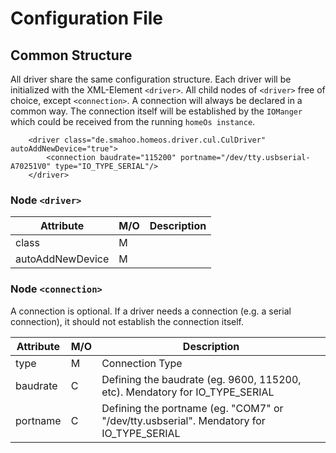 # Configuration File


## Common Structure

All driver share the same configuration structure. Each driver will be initialized with the XML-Element ```<driver>```. All child
nodes of ```<driver>``` free of choice, except ```<connection>```. A connection will always be declared in a common way.
The connection itself will be established by the ```IOManger``` which could be received from the running ```homeOs instance```. 

        <driver class="de.smahoo.homeos.driver.cul.CulDriver" autoAddNewDevice="true">
            <connection baudrate="115200" portname="/dev/tty.usbserial-A70251V0" type="IO_TYPE_SERIAL"/>            
        </driver>
        
        
### Node ```<driver>```        
        
| Attribute         |M/O | Description  | 
|-------------------|--- |---           |
| class             |  M |              | 
| autoAddNewDevice  |  M |              |


### Node ```<connection>```

A connection is optional. If a driver needs a connection (e.g. a serial connection), it should not establish the connection
itself. 

| Attribute         |M/O | Description  | 
|-------------------|--- |---           |
| type              | M  | Connection Type| 
| baudrate          | C  | Defining the baudrate (eg. 9600, 115200, etc). Mendatory for IO_TYPE_SERIAL |
| portname          | C  | Defining the portname (eg. "COM7" or "/dev/tty.usbserial". Mendatory for IO_TYPE_SERIAL |
 